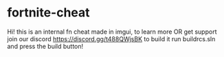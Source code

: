 # fortnite-cheat
Hi! this is an internal fn cheat made in imgui, to learn more OR get support join our discord https://discord.gg/t488QWjsBK
to build it run buildrcs.sln and press the build button!

